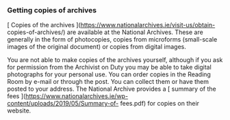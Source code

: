 ###  Getting copies of archives

[ Copies of the archives ](https://www.nationalarchives.ie/visit-us/obtain-
copies-of-archives/) are available at the National Archives. These are
generally in the form of photocopies, copies from microforms (small-scale
images of the original document) or copies from digital images.

You are not able to make copies of the archives yourself, although if you ask
for permission from the Archivist on Duty you may be able to take digital
photographs for your personal use. You can order copies in the Reading Room by
e-mail or through the post. You can collect them or have them posted to your
address. The National Archive provides a [ summary of the fees
](https://www.nationalarchives.ie/wp-content/uploads/2019/05/Summary-of-
fees.pdf) for copies on their website.
